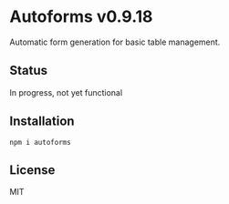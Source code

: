# Autoforms v0.9.18

Automatic form generation for basic table management.

## Status

In progress, not yet functional

## Installation

`npm i autoforms`

## License

MIT
